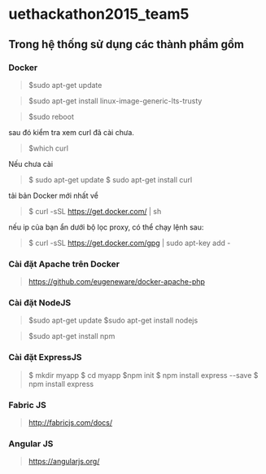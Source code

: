 # uethackathon2015_team5
## Trong hệ thống sử dụng các thành phầm gồm

### Docker

>$sudo apt-get update

>$sudo apt-get install linux-image-generic-lts-trusty


>$sudo reboot

sau đó kiểm tra xem curl đã cài chưa. 

>$which curl

Nếu chưa  cài

>$ sudo apt-get update
>$ sudo apt-get install curl

tải bản Docker mới nhất vể

>$ curl -sSL https://get.docker.com/ | sh

nếu ip của bạn ẩn dưới bộ lọc proxy, có thể chạy lệnh sau:

>$ curl -sSL https://get.docker.com/gpg | sudo apt-key add -

### Cài đặt Apache trên Docker
>https://github.com/eugeneware/docker-apache-php

### Cài đặt NodeJS

>$sudo apt-get update
>$sudo apt-get install nodejs	

>$sudo apt-get install npm

### Cài đặt ExpressJS
>$ mkdir myapp
>$ cd myapp
>$npm init
>$ npm install express --save
>$ npm install express

### Fabric JS

>http://fabricjs.com/docs/

### Angular JS

>https://angularjs.org/
